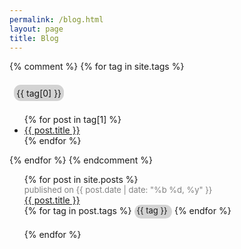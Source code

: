 ```yaml
---
permalink: /blog.html
layout: page
title: Blog
---
```


{% comment %}
{% for tag in site.tags %}
  <div style="    border: none;
    border-radius: 0.8em;
    display: inline-block;
    background-color: lightgray;
    padding: 0.3em;
    margin: 0.5em;">{{ tag[0] }}</div>
  <ul>
    {% for post in tag[1] %}
        <li>
            <a href="{{ post.url }}">{{ post.title }}</a>            
        </li>
    {% endfor %}
  </ul>
{% endfor %}
{% endcomment %}


  
  <ul>
    {% for post in site.posts %}
        <li style="display:block;margin-bottom:1.5em;">            
            <span style="font-size: small;color: gray;">
                    published on {{ post.date | date: "%b %d, %y" }}
            </span>
            <br/>
            <a href="{{ post.url }}">{{ post.title }}</a>
            <br/>
            {% for tag in post.tags %}
                <span style="border-radius: 0.8em;padding: 0.3em;;background-color: lightgray;;margin:.3em;font-size:small;padding-top:.1em;margin-left:0em;">
                    {{ tag }}
                </span>                
            {% endfor %}            
        </li>
    {% endfor %}
  </ul>

